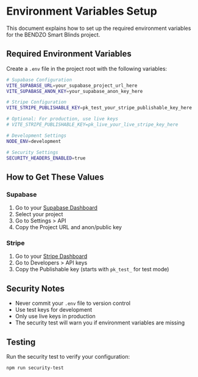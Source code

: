 # Environment Variables Setup

This document explains how to set up the required environment variables for the BENDZO Smart Blinds project.

## Required Environment Variables

Create a `.env` file in the project root with the following variables:

```bash
# Supabase Configuration
VITE_SUPABASE_URL=your_supabase_project_url_here
VITE_SUPABASE_ANON_KEY=your_supabase_anon_key_here

# Stripe Configuration
VITE_STRIPE_PUBLISHABLE_KEY=pk_test_your_stripe_publishable_key_here

# Optional: For production, use live keys
# VITE_STRIPE_PUBLISHABLE_KEY=pk_live_your_live_stripe_key_here

# Development Settings
NODE_ENV=development

# Security Settings
SECURITY_HEADERS_ENABLED=true
```

## How to Get These Values

### Supabase
1. Go to your [Supabase Dashboard](https://supabase.com/dashboard)
2. Select your project
3. Go to Settings > API
4. Copy the Project URL and anon/public key

### Stripe
1. Go to your [Stripe Dashboard](https://dashboard.stripe.com)
2. Go to Developers > API keys
3. Copy the Publishable key (starts with `pk_test_` for test mode)

## Security Notes

- Never commit your `.env` file to version control
- Use test keys for development
- Only use live keys in production
- The security test will warn you if environment variables are missing

## Testing

Run the security test to verify your configuration:

```bash
npm run security-test
``` 
